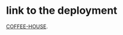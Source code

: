 
# link to the deployment

 [COFFEE-HOUSE](https://rolling-scopes-school.github.io/helga-umrikh-JSFEEN2023Q4/coffee-house/).